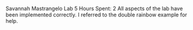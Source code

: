 Savannah Mastrangelo
Lab 5
Hours Spent: 2
All aspects of the lab have been implemented correctly.
I referred to the double rainbow example for help.
